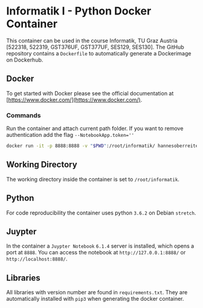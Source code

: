 # Informatik I - Python Docker Container

This container can be used in the course Informatik, TU Graz Austria [522318, 522319, GST376UF, GST377UF, SES129, SES130]. The GitHub repository contains a `Dockerfile` to automatically generate a Dockerimage on Dockerhub.

## Docker

To get started with Docker please see the official documentation at [https://www.docker.com/](https://www.docker.com/).

### Commands

Run the container and attach current path folder. If you want to remove authentication add the flag `--NotebookApp.token=''`

```bash
docker run -it -p 8888:8888 -v "$PWD":/root/informatik/ hannesoberreiter/tug-python362
```

## Working Directory

The working directory inside the container is set to `/root/informatik`.

## Python

For code reproducibility the container uses python `3.6.2` on Debian `stretch`.

## Juypter

In the container a `Juypter Notebook` `6.1.4` server is installed, which opens a port at `8888`. You can access the notebook at `http://127.0.0.1:8888/` or `http://localhost:8888/`.

## Libraries

All libraries with version number are found in `requirements.txt`. They are automatically installed with `pip3` when generating the docker container.
